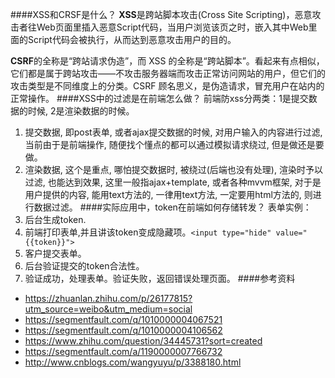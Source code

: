 ####XSS和CRSF是什么？
**XSS**是跨站脚本攻击(Cross Site Scripting)，恶意攻击者往Web页面里插入恶意Script代码，当用户浏览该页之时，嵌入其中Web里面的Script代码会被执行，从而达到恶意攻击用户的目的。

**CSRF**的全称是“跨站请求伪造”，而 XSS 的全称是“跨站脚本”。看起来有点相似，它们都是属于跨站攻击——不攻击服务器端而攻击正常访问网站的用户，但它们的攻击类型是不同维度上的分类。CSRF 顾名思义，是伪造请求，冒充用户在站内的正常操作。
####XSS中的过滤是在前端怎么做？
前端防xss分两类：1是提交数据的时候, 2是渲染数据的时候。
1. 提交数据, 即post表单, 或者ajax提交数据的时候, 对用户输入的内容进行过滤, 当前由于是前端操作, 随便找个懂点的都可以通过模拟请求绕过, 但是做还是要做。
1. 渲染数据, 这个是重点, 哪怕提交数据时, 被绕过(后端也没有处理), 渲染时予以过滤, 也能达到效果, 这里一般指ajax+template, 或者各种mvvm框架, 对于是用户提供的内容, 能用text方法的, 一律用text方法, 一定要用html方法的, 则进行数据过滤。
####实际应用中，token在前端如何存储转发？
表单实例：
1. 后台生成token.
1. 前端打印表单,并且讲该token变成隐藏项。`<input type="hide" value="{{token}}">`
1. 客户提交表单。
1. 后台验证提交的token合法性。
1. 验证成功，处理表单。验证失败，返回错误处理页面。
####参考资料
- https://zhuanlan.zhihu.com/p/26177815?utm_source=weibo&utm_medium=social
- https://segmentfault.com/q/1010000004067521
- https://segmentfault.com/q/1010000004106562
- https://www.zhihu.com/question/34445731?sort=created
- https://segmentfault.com/a/1190000007766732
- http://www.cnblogs.com/wangyuyu/p/3388180.html